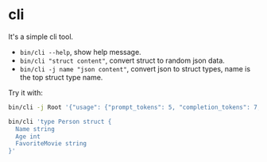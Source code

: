 # cli

It's a simple cli tool.

* `bin/cli --help`, show help message.
* `bin/cli "struct content"`, convert struct to random json data.
* `bin/cli -j name "json content"`, convert json to struct types,
 name is the top struct type name.

 Try it with:

 ```bash
bin/cli -j Root '{"usage": {"prompt_tokens": 5, "completion_tokens": 7, "total_tokens": 12}}'

bin/cli 'type Person struct {
   Name string
   Age int
   FavoriteMovie string
}'
 ```
